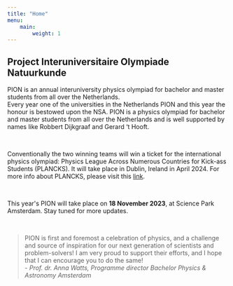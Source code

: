 ```yaml
---
title: "Home"
menu:
    main:
        weight: 1
---
```

## Project Interuniversitaire Olympiade Natuurkunde

PION is an annual interuniversity physics olympiad for bachelor and master students from all over the Netherlands.<br/>
Every year one of the universities in the Netherlands PION and this year the honour is bestowed upon the NSA. PION is a physics olympiad for bachelor and master students from all over the Netherlands and is well supported by names like Robbert Dijkgraaf and Gerard ‘t Hooft.

<br>

Conventionally the two winning teams will win a ticket for the international physics olympiad: Physics League Across Numerous Countries for Kick-ass Students (PLANCKS). It will take place in Dublin, Ireland in April 2024. For more info about PLANCKS, please visit this [link](https://iaps.info/events/plancks/).

<br>

This year's PION will take place on **18 November 2023**, at Science Park Amsterdam. Stay tuned for more updates.

<br>

> PION is first and foremost a celebration of physics, and a challenge and source of inspiration for our next generation of scientists and problem-solvers! I am very proud to support their efforts, and I hope that I can encourage you to do the same! <br/>
> \- _Prof. dr. Anna Watts, Programme director Bachelor Physics & Astronomy Amsterdam_